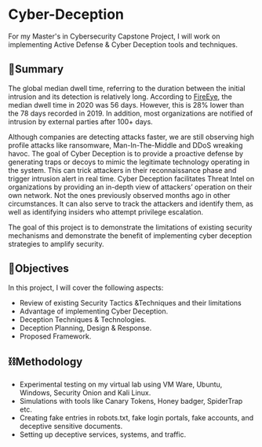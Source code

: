 # Cyber-Deception
For my Master's in Cybersecurity Capstone Project, I will work on implementing Active Defense &amp; Cyber Deception tools and techniques.  


## 📄Summary

The global median dwell time, referring to the duration between the initial intrusion and its detection is relatively long. According to [FireEye](https://www.fireeye.com/company/press-releases/2020/fireeye-mandiant-m-trends-2020-report-reveals-cyber-criminals-are-increasingly-turning-to-ransomware.html 
), the median dwell time in 2020 was 56 days. However, this is 28% lower than the 78 days recorded in 2019. In addition, most organizations are notified of intrusion by external parties after 100+ days.

Although companies are detecting attacks faster, we are still observing high profile attacks like ransomware, Man-In-The-Middle and DDoS wreaking havoc. The goal of Cyber Deception is to provide a proactive defense by generating traps or decoys to mimic the legitimate technology operating in the system. This can trick attackers in their reconnaissance phase and trigger intrusion alert in real time. 
Cyber Deception facilitates Threat Intel on organizations by providing an in-depth view of attackers’ operation on their own network. Not the ones previously observed months ago in other circumstances. It can also serve to track the attackers and identify them, as well as identifying insiders who attempt privilege escalation.

The goal of this project is to demonstrate the limitations of existing security mechanisms and demonstrate the benefit of implementing  cyber deception strategies to amplify security. 

 
 ## 📌Objectives
 In this project, I will cover the following aspects:
-	Review of existing Security Tactics &Techniques and their limitations
-	Advantage of implementing Cyber Deception.
-	Deception Techniques & Technologies.
-	Deception Planning, Design & Response.
-	Proposed Framework.


## ⛓Methodology
-	Experimental testing on my virtual lab using VM Ware, Ubuntu, Windows, Security Onion and Kali Linux.
-	Simulations with tools like Canary Tokens, Honey badger, SpiderTrap etc.
-	Creating fake entries in robots.txt, fake login portals, fake accounts, and deceptive sensitive documents.
-	Setting up deceptive services, systems, and traffic.


